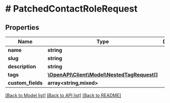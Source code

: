 # # PatchedContactRoleRequest

## Properties

Name | Type | Description | Notes
------------ | ------------- | ------------- | -------------
**name** | **string** |  | [optional]
**slug** | **string** |  | [optional]
**description** | **string** |  | [optional]
**tags** | [**\OpenAPI\Client\Model\NestedTagRequest[]**](NestedTagRequest.md) |  | [optional]
**custom_fields** | **array<string,mixed>** |  | [optional]

[[Back to Model list]](../../README.md#models) [[Back to API list]](../../README.md#endpoints) [[Back to README]](../../README.md)
